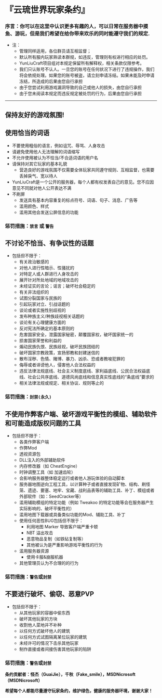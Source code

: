 # 『云琉世界玩家条约』
### 序言：你可以在这里中认识更多有趣的人，可以日常在服务器中摸鱼、游玩，但是我们希望在给你带来欢乐的同时能遵守我们的规定.
* 注：
    * 管理同样适用，各位群员请互相监督；
    * 默认所有服内玩家熟读本群规，如违反，管理则有权进行相应的处罚。
    * YunLiuCraft项目组对本规定保留所有解释权，相关条款仅限参考。
    * 我们只认账号不认人。一旦您的账号在任何状况下进行了违规操作，我们将会依规处理。如果您的账号被盗，请立刻申请冻结。如果未能及时申请冻结，所造成的后果由您自行承担
    * 由于您尝试利用游戏漏洞导致的自己或他人的损失，由您自行承担
    * 由于您未阅读本规定而违反规定被处罚的行为，后果由您自行承担

***

## 保持友好的游戏氛围!

## 使用恰当的词语

* 不要使用粗俗的语言，例如诅咒、辱骂、人身攻击
* 请避免使用他人无法理解的词语缩写
* 不允许使用被认为不恰当/不合适词语的用户名
* 请保持对其它玩家的基本礼貌
  * 营造良好的游戏氛围不仅需要全体玩家共同遵守规则、互相监督，也需要丢掉戾气、宽以待人
* YunLiuCraft是一个公开的服务器，每个人都有权发表自己的意见。您不应因意见不同就对他人公开表达不满
* 不刷屏
  * 发送具有基本内容重复的标点符号、词语、句子、消息、广告等
  * 滥用颜色、样式
  * 滥用其他会发送公屏信息的功能

### __惩罚措施：`禁言` 或 `警告`__


## 不讨论不恰当、有争议性的话题

* 包括但不限于：
  * 有关政治敏感的
  * 对他人进行性暗示、性骚扰的
  * 对特定人或人群进行人身攻击的
  * 展开针对所处地域的地域攻击的
  * 未经证实的言论；谣言；破坏社会稳定的
  * 有关非法组织的
  * 试图分裂国家与民族的
  * 引起玩家对立、引战话题的
  * 谈论或者实施性别歧视的
  * 发布种族主义/种族歧视相关话题的
  * 谈论有关心理健康方面的
  * 反对宪法所确定的基本原则的
  * 危害国家安全，泄露国家秘密，颠覆国家权，破坏国家统一的
  * 损害国家荣誉和利益的
  * 煽动民族仇恨、民族歧视，破坏民族团结的
  * 破坏国家宗教政策，宣扬邪教和封建迷信的
  * 散布淫秽、色情、赌博、暴力、凶杀、恐或者教唆犯罪的
  * 侮辱或者诽谤他人，侵害他人合法权益的
  * 违反法律法规底线、社会主义制度底线、家利益底线、公民合法权益底线、社会公共序底线、道德风尚底线和信息真实性底线的“条底线”要求的
  * 相关法律法规或规定、相关协议、规则等止的

### 惩罚措施：`封禁(永久)`

## 不使用作弊客户端、破坏游戏平衡性的模组、辅助软件和可能造成版权问题的工具

* 包括但不限于：
  * 各类作弊客户端
  * 作弊Mod
  * 透视资源包
  * DLL注入的外部辅助软件
  * 内存修改器（如 CheatEngine）
  * 时钟调整工具（如 加速齿轮）
  * 会影响服务器整体稳定运行或者他人游玩体验的自动脚本
  * 服务器地图逆向工程工具，以计算种子或者直接发现矿物、结构、刷怪笼、遗迹、要塞、地牢、宝藏、战利品表等的辅助工具、补丁、模组或者外部软件（如：SeedCracker等）
  * 滥用辅助模组的特定功能（例如 Tweakoo 的特定功能等会在服务器产生实际影响的、破坏平衡性的）
  * 滥用地图下载器或具备类似功能的Mod、辅助工具、补丁
  * 使用任何恶性BUG包括但不限于：
    * 利用地图 Marker 导致客户端严重卡顿
    * NBT 溢出攻击
    * 恶意物品复制（如铁砧复制等）
    * 其他被认为是严重影响游戏平衡性的行为
  * 滥用服务器资源
    * 使用卡服&崩服机器
  * 其他管理员认为不合理的的行为

### __惩罚措施：`警告`或`封禁`__

## 不要进行破坏、偷窃、恶意PVP

* 包括但不限于：
  * 从其他玩家的容器中偷东西
  * 破坏其他玩家的方块
  * 收割他人菜地并不补种
  * 以任何方式破坏他人的建筑
  * 以任何方式试图隔离某位玩家的建筑
  * 未经许可的情况下击杀其他玩家
  * 制作直接或者间接伤害其他玩家的陷阱
### __惩罚措施：`警告`或`封禁`__

**条约贡献者：怪杰（GuaiJie），千秋（Fake_smile），MSDNicrosoft（MSDNicrosoft）**

**希望每个人都能尽量遵守玩家条约，维护绿色，健康的服务器环境，谢谢大家！**
